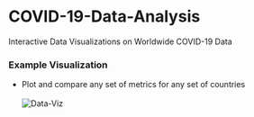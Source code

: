# COVID-19-Data-Analysis
Interactive Data Visualizations on Worldwide COVID-19 Data

### Example Visualization
  - Plot and compare any set of metrics for any set of countries  
    <br>
![Data-Viz](https://github.com/SJUACM/COVID-19-Data-Analysis/blob/main/Interactive%20Plotting%20Example.gif?raw=true)
